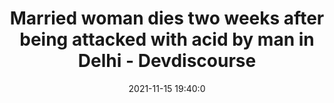 ---
"title": "Married woman dies two weeks after being attacked with acid by man in Delhi - Devdiscourse"
"date": "2021-11-15 19:40:0"
"feed_name": "GOOGLENEWSINDUSTRIAL"
"feed_website": "https://news.google.com/search?q=industrial%2Bincident&hl=en-US&gl=US&ceid=US:en"
"feed_rss": "https://news.google.com/rss/search?q=industrial%2Bincident&hl=en-US&gl=US&ceid=US:en"
"link": "https://www.devdiscourse.com/article/politics/1808967-married-woman-dies-two-weeks-after-being-attacked-with-acid-by-man-in-delhi"
"source": "{'href': 'https://www.devdiscourse.com', 'title': 'Devdiscourse'}"
"file": "_posts/2021-1-1-9e344bf66c756aa2d4181ef9a525ca7bf5fd4d47.md"
"accident": "1"
"drilling": "1"
"dead": "1"
"injured": "0"
"arrested": "0"
"place": "delhi"
"where": "unknown site"
"causes": "unknown"
"place_uri": "http://en.wikipedia.org/wiki/Delhi"
---